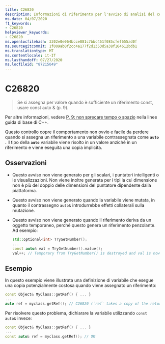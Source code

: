 ```yaml
---
title: C26820
description: Informazioni di riferimento per l'avviso di analisi del codice Microsoft C++ C26820 in Visual Studio.
ms.date: 04/07/2020
f1_keywords:
- C26820
helpviewer_keywords:
- C26820
ms.openlocfilehash: 3302e0e064bcce881c7bbc451f085cfef655ad0f
ms.sourcegitcommit: 1f009ab0f2cc4a177f2d1353d5a38f164612bdb1
ms.translationtype: MT
ms.contentlocale: it-IT
ms.lasthandoff: 07/27/2020
ms.locfileid: "87215049"
---
```

# <a name="c26820"></a>C26820

> Se si assegna per valore quando è sufficiente un riferimento const, usare const auto &amp; (p. 9).

Per altre informazioni, vedere [P. 9: non sprecare tempo o spazio](https://github.com/isocpp/CppCoreGuidelines/blob/master/CppCoreGuidelines.md#p9-dont-waste-time-or-space) nella linee guida di base di C++.

Questo controllo copre il comportamento non ovvio e facile da perdere quando si assegna un riferimento a una variabile contrassegnata come **`auto`** . Il tipo della **`auto`** variabile viene risolto in un valore anziché in un riferimento e viene eseguita una copia implicita.

## <a name="remarks"></a>Osservazioni

- Questo avviso non viene generato per gli scalari, i puntatori intelligenti o le visualizzazioni. Non viene inoltre generata per i tipi la cui dimensione non è più del doppio delle dimensioni del puntatore dipendente dalla piattaforma.
- Questo avviso non viene generato quando la variabile viene mutata, in quanto il contrassegno `auto&` introdurrebbe effetti collaterali sulla mutazione.
- Questo avviso non viene generato quando il riferimento deriva da un oggetto temporaneo, perché questo genera un riferimento penzolante. Ad esempio:

  ```cpp
  std::optional<int> TryGetNumber();
  ...
  const auto& val = TryGetNumber().value();
  val++; // Temporary from TryGetNumber() is destroyed and val is now dangling
  ```

## <a name="example"></a>Esempio

In questo esempio viene illustrata una definizione di variabile che esegue una copia potenzialmente costosa quando viene assegnato un riferimento:

```cpp
const Object& MyClass::getRef() { ... }
...
auto ref = myclass.getRef(); // C26820 (`ref` takes a copy of the returned object)
```

Per risolvere questo problema, dichiarare la variabile utilizzando `const auto&` invece:

```cpp
const Object& MyClass::getRef() { ... }
...
const auto& ref = myclass.getRef(); // OK
```
